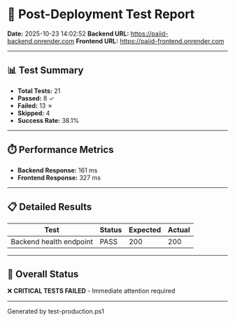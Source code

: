 # 🧪 Post-Deployment Test Report

**Date:** 2025-10-23 14:02:52
**Backend URL:** https://paiid-backend.onrender.com
**Frontend URL:** https://paiid-frontend.onrender.com

---

## 📊 Test Summary

- **Total Tests:** 21
- **Passed:** 8 ✓
- **Failed:** 13 ✗
- **Skipped:** 4
- **Success Rate:** 38.1%

---

## ⏱️ Performance Metrics

- **Backend Response:** 161 ms
- **Frontend Response:** 327 ms

---

## 📋 Detailed Results

| Test | Status | Expected | Actual |
|------|--------|----------|--------|
| Backend health endpoint | PASS | 200 | 200 | | Frontend accessibility | PASS | 200 | 200 | | API documentation | ERROR | 200 | 404 | | API docs redirect | PASS | 200 | 200 | | Protected endpoint without auth (401) | ERROR | 401 | 401 | | Options expirations - AAPL (requires auth) | ERROR | 401 | 404 | | Market indices endpoint (requires auth) | ERROR | 401 | 401 | | Health check (public) | PASS | 200 | 200 | | Options chains endpoint (requires auth) | ERROR | 401 | 404 | | Greeks calculator (requires auth) | ERROR | 401 | 404 | | Position manager (requires auth) | ERROR | 401 | 401 | | AI recommendations (requires auth) | ERROR | 401 | 500 | | Claude chat endpoint (requires auth) | ERROR | 401 | 422 | | Paper trading execution (requires auth) | ERROR | 401 | 401 | | Account info (requires auth) | ERROR | 401 | 401 | | Homepage | PASS | 200 | 200 | | Proxy health check | ERROR | 200 | 403 | | Main dashboard page | PASS | 200 | 200 | | API proxy health | ERROR | 200 | 403 |

---

## 🎯 Overall Status

❌ **CRITICAL TESTS FAILED** - Immediate attention required

---

Generated by test-production.ps1
